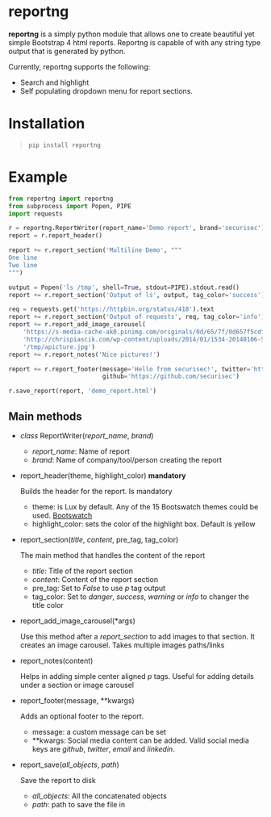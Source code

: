 # reportng
**reportng** is a simply python module that allows one to create beautiful yet simple Bootstrap 4 html reports. Reportng is capable of with any string type output that is generated by python.

Currently, reportng supports the following:

- Search and highlight
- Self populating dropdown menu for report sections.

# Installation
> `pip install reportng`

# Example
```python
from reportng import reportng
from subprocess import Popen, PIPE
import requests

r = reportng.ReportWriter(report_name='Demo report', brand='securisec')
report = r.report_header()

report += r.report_section('Multiline Demo', """
One line
Two line
""")

output = Popen('ls /tmp', shell=True, stdout=PIPE).stdout.read()
report += r.report_section('Output of ls', output, tag_color='success')

req = requests.get('https://httpbin.org/status/418').text
report += r.report_section('Output of requests', req, tag_color='info')
report += r.report_add_image_carousel(
    'https://s-media-cache-ak0.pinimg.com/originals/0d/65/7f/0d657f5cdfea37f003afda6ae965e9fb.jpg',
    'http://chrispiascik.com/wp-content/uploads/2014/01/1534-20140106-SickPattern.jpg',
    '/tmp/apicture.jpg')
report += r.report_notes('Nice pictures!')

report += r.report_footer(message='Hello from securisec!', twitter='https://twitter.com/securisec',
                          github='https://github.com/securisec')

r.save_report(report, 'demo_report.html')
```

## Main methods
- *class* ReportWriter(*report_name*, *brand*)
    - *report_name*: Name of report
    - *brand*: Name of company/tool/person creating the report
- report_header(theme, highlight_color) **mandatory**

    Builds the header for the report. Is mandatory
    - theme: is Lux by default. Any of the 15 Bootswatch themes could be used. [Bootswatch](https://bootswatch.com/)
    - highlight_color: sets the color of the highlight box. Default is yellow
- report_section(*title*, *content*, pre_tag, tag_color)
    
    The main method that handles the content of the report
    - *title*: Title of the report section
    - *content*: Content of the report section
    - pre_tag: Set to _False_ to use _p_ tag output
    - tag_color: Set to _danger_, _success_, _warning_ or _info_ to changer the title color
- report_add_image_carousel(*args)
    
    Use this method after a _report_section_ to add images to that section. It creates an image carousel. Takes multiple images paths/links
- report_notes(content)

    Helps in adding simple center aligned _p_ tags. Useful for adding details under a section or image carousel
   
- report_footer(message, **kwargs)

    Adds an optional footer to the report.
    
    - message: a custom message can be set
    - **kwargs: Social media content can be added. Valid social media keys are _github_, _twitter_, _email_ and _linkedin_.
    
- report_save(*all_objects*, *path*)

    Save the report to disk
    
    - _all_objects_: All the concatenated objects
    - _path_: path to save the file in

